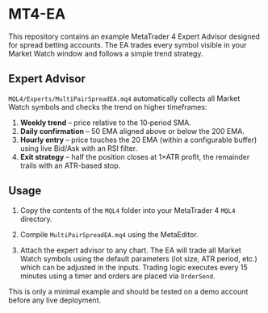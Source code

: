 # MT4-EA

This repository contains an example MetaTrader 4 Expert Advisor designed for spread betting accounts. The EA trades every symbol visible in your Market Watch window and follows a simple trend strategy.

## Expert Advisor

`MQL4/Experts/MultiPairSpreadEA.mq4` automatically collects all Market Watch symbols and checks the trend on higher timeframes:

1. **Weekly trend** – price relative to the 10‑period SMA.
2. **Daily confirmation** – 50 EMA aligned above or below the 200 EMA.
3. **Hourly entry** – price touches the 20 EMA (within a configurable buffer) using live Bid/Ask with an RSI filter.
4. **Exit strategy** – half the position closes at 1×ATR profit, the remainder trails with an ATR-based stop.

## Usage

1. Copy the contents of the `MQL4` folder into your MetaTrader 4 `MQL4` directory.
2. Compile `MultiPairSpreadEA.mq4` using the MetaEditor.

3. Attach the expert advisor to any chart. The EA will trade all Market Watch symbols using the default parameters (lot size, ATR period, etc.) which can be adjusted in the inputs. Trading logic executes every 15 minutes using a timer and orders are placed via `OrderSend`.

This is only a minimal example and should be tested on a demo account before any live deployment.
